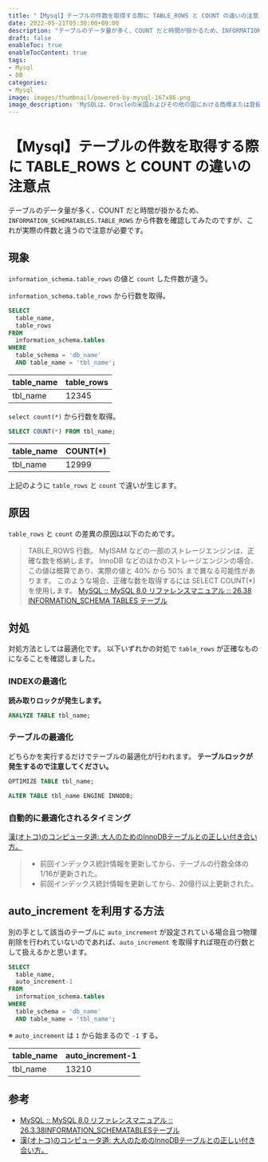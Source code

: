 ```yaml
---
title: "【Mysql】テーブルの件数を取得する際に TABLE_ROWS と COUNT の違いの注意点"
date: 2022-05-21T05:30:00+09:00
description: "テーブルのデータ量が多く、COUNT だと時間が掛かるため、INFORMATION_SCHEMATABLES.TABLE_ROWS から件数を確認してみたのですが、これが実際の件数と違うので注意が必要です。"
draft: false
enableToc: true
enableTocContent: true
tags: 
- Mysql
- DB
categories: 
- Mysql
image: images/thumbnail/powered-by-mysql-167x86.png
image_description: 'MySQLは、Oracleの米国およびその他の国における商標または登録商標です。'
---
```


# 【Mysql】テーブルの件数を取得する際に TABLE_ROWS と COUNT の違いの注意点
テーブルのデータ量が多く、COUNT だと時間が掛かるため、`INFORMATION_SCHEMATABLES.TABLE_ROWS` から件数を確認してみたのですが、これが実際の件数と違うので注意が必要です。

## 現象
`information_schema.table_rows` の値と `count` した件数が違う。

`information_schema.table_rows` から行数を取得。
```sql
SELECT
  table_name,
  table_rows
FROM
  information_schema.tables
WHERE
  table_schema = 'db_name'
  AND table_name = 'tbl_name';
```

|  table_name  |  table_rows  |
| ---- | ---- |
|  tbl_name  |  12345  |


`select count(*)` から行数を取得。
```sql
SELECT COUNT(*) FROM tbl_name;
```

| table_name | COUNT(*) |
| ---- | ---- |
| tbl_name | 12999 |

上記のように `table_rows` と `count` で違いが生じます。

## 原因
`table_rows` と `count` の差異の原因は以下のためです。
> TABLE_ROWS
> 行数。 MyISAM などの一部のストレージエンジンは、正確な数を格納します。 InnoDB などのほかのストレージエンジンの場合、この値は概算であり、実際の値と 40% から 50% まで異なる可能性があります。 このような場合、正確な数を取得するには SELECT COUNT(*) を使用します。
<a href="https://dev.mysql.com/doc/refman/8.0/ja/information-schema-tables-table.html" target="_blank" rel="nofollow noopener">MySQL :: MySQL 8.0 リファレンスマニュアル :: 26.38 INFORMATION_SCHEMA TABLES テーブル</a>

## 対処
対処方法としては最適化です。
以下いずれかの対処で `table_rows` が正確なものになることを確認しました。

### INDEXの最適化
**読み取りロックが発生します。**
```sql
ANALYZE TABLE tbl_name;
```

### テーブルの最適化
どちらかを実行するだけでテーブルの最適化が行われます。
**テーブルロックが発生するので注意してください。**
```sql
OPTIMIZE TABLE tbl_name;
```

```sql
ALTER TABLE tbl_name ENGINE INNODB;
```

### 自動的に最適化されるタイミング
<a href="http://nippondanji.blogspot.com/2010/09/innodb.html" target="_blank" rel="nofollow noopener">漢(オトコ)のコンピュータ道: 大人のためのInnoDBテーブルとの正しい付き合い方。</a>
> * 前回インデックス統計情報を更新してから、テーブルの行数全体の1/16が更新された。
> * 前回インデックス統計情報を更新してから、20億行以上更新された。


## auto_increment を利用する方法
別の手として該当のテーブルに `auto_increment` が設定されている場合且つ物理削除を行われていないのであれば、`auto_increment` を取得すれば現在の行数として扱えるかと思います。

```sql
SELECT
  table_name,
  auto_increment-1
FROM
  information_schema.tables
WHERE
  table_schema = 'db_name'
  AND table_name = 'tbl_name';
```
※ `auto_increment` は `1` から始まるので `-1` する。

| table_name | auto_increment-1 |
| ---- | ---- |
| tbl_name | 13210 |

## 参考
* <a href="https://dev.mysql.com/doc/refman/8.0/en/information-schema-tables-table.html" target="_blank" rel="nofollow noopener">MySQL :: MySQL 8.0 リファレンスマニュアル :: 26.3.38INFORMATION_SCHEMATABLESテーブル</a>
* <a href="http://nippondanji.blogspot.com/2010/09/innodb.html" target="_blank" rel="nofollow noopener">漢(オトコ)のコンピュータ道: 大人のためのInnoDBテーブルとの正しい付き合い方。</a>